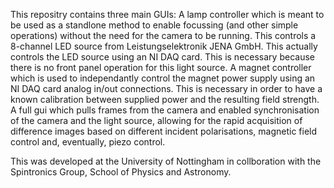 This repositry contains three main GUIs:
A lamp controller which is meant to be used as a standlone method to enable focussing (and other simple operations) without the need for the camera to be running. This controls a 8-channel LED source from Leistungselektronik JENA GmbH. This actually controls the LED source using an NI DAQ card. This is necessary because there is no front panel operation for this light source.
A magnet controller which is used to independantly control the magnet power supply using an NI DAQ card analog in/out connections. This is necessary in order to have a known calibration between supplied power and the resulting field strength. 
A full gui which pulls frames from the camera and enabled synchronisation of the camera and the light source, allowing for the rapid acquisition of difference images based on different incident polarisations, magnetic field control and, eventually, piezo control.

This was developed at the University of Nottingham in collboration with the Spintronics Group, School of Physics and Astronomy.
